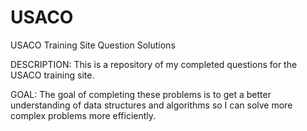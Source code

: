 # USACO
USACO Training Site Question Solutions

DESCRIPTION:
This is a repository of my completed questions for the USACO training site.

GOAL:
The goal of completing these problems is to get a better understanding of data structures and algorithms so I can solve more complex problems more efficiently.
